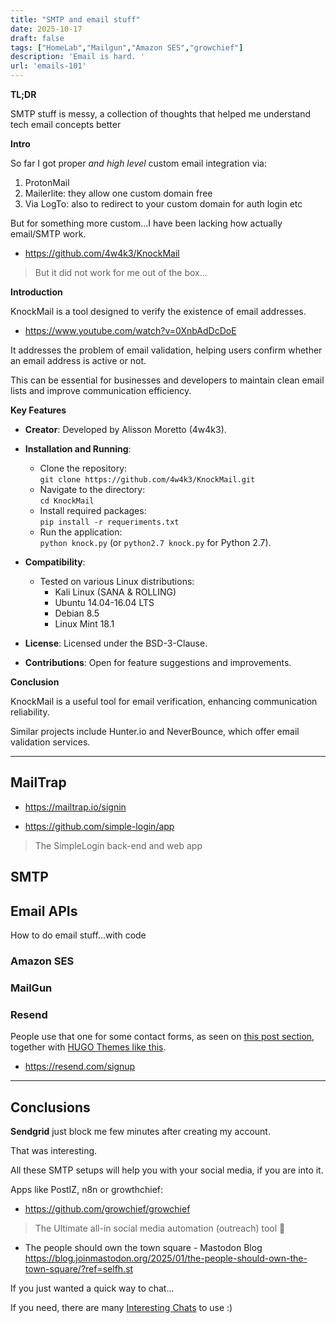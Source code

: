 ```yaml
---
title: "SMTP and email stuff"
date: 2025-10-17
draft: false
tags: ["HomeLab","Mailgun","Amazon SES","growchief"]
description: 'Email is hard. '
url: 'emails-101'
---
```


**TL;DR**

SMTP stuff is messy, a collection of thoughts that helped me understand tech email concepts better

**Intro**

So far I got proper *and high level* custom email integration via:

1. ProtonMail
2. Mailerlite: they allow one custom domain free
3. Via LogTo: also to redirect to your custom domain for auth login etc

But for something more custom...I have been lacking how actually email/SMTP work.

* https://github.com/4w4k3/KnockMail


> But it did not work for me out of the box...

**Introduction**

KnockMail is a tool designed to verify the existence of email addresses. 

* https://www.youtube.com/watch?v=0XnbAdDcDoE

It addresses the problem of email validation, helping users confirm whether an email address is active or not. 

This can be essential for businesses and developers to maintain clean email lists and improve communication efficiency.

**Key Features**

- **Creator**: Developed by Alisson Moretto (4w4k3).
  
- **Installation and Running**:
  - Clone the repository:  
    `git clone https://github.com/4w4k3/KnockMail.git`
  - Navigate to the directory:  
    `cd KnockMail`
  - Install required packages:  
    `pip install -r requeriments.txt`
  - Run the application:  
    `python knock.py` (or `python2.7 knock.py` for Python 2.7).

- **Compatibility**: 
  - Tested on various Linux distributions: 
    - Kali Linux (SANA & ROLLING)
    - Ubuntu 14.04-16.04 LTS
    - Debian 8.5
    - Linux Mint 18.1

- **License**: Licensed under the BSD-3-Clause.

- **Contributions**: Open for feature suggestions and improvements.

**Conclusion**

KnockMail is a useful tool for email verification, enhancing communication reliability. 

Similar projects include Hunter.io and NeverBounce, which offer email validation services.

---

## MailTrap

* https://mailtrap.io/signin


* https://github.com/simple-login/app

>  The SimpleLogin back-end and web app 

## SMTP

## Email APIs

How to do email stuff...with code

### Amazon SES

### MailGun


### Resend

People use that one for some contact forms, as seen on [this post section](https://jalcocert.github.io/JAlcocerT/javascript-for-static-websites/#managing-packages-for-ssgs), together with [HUGO Themes like this](https://github.com/HugoRCD/canvas?tab=readme-ov-file#setup-the-contact-form).

* https://resend.com/signup

---

## Conclusions

**Sendgrid** just block me few minutes after creating my account.

That was interesting.

All these SMTP setups will help you with your social media, if you are into it.

Apps like PostIZ, n8n or growthchief:

* https://github.com/growchief/growchief

>  The Ultimate all-in social media automation (outreach) tool 🤖 



* The people should own the town square - Mastodon Blog https://blog.joinmastodon.org/2025/01/the-people-should-own-the-town-square/?ref=selfh.st

If you just wanted a quick way to chat...

If you need, there are many [Interesting Chats](https://jalcocert.github.io/JAlcocerT/homelab-security/#privacy-apps) to use :)
